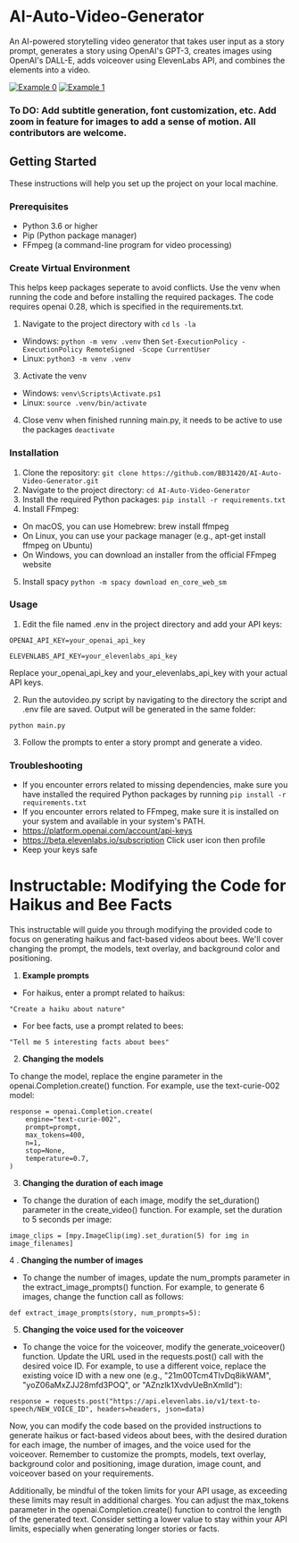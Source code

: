 # AI-Auto-Video-Generator
An AI-powered storytelling video generator that takes user input as a story prompt, generates a story using OpenAI's GPT-3, creates images using OpenAI's DALL-E, adds voiceover using ElevenLabs API, and combines the elements into a video.


[![Example 0](https://img.youtube.com/vi/hV4t2yW-RUk/0.jpg)](https://www.youtube.com/watch?v=hV4t2yW-RUk)
[![Example 1](https://img.youtube.com/vi/Vzcras5Snyo/0.jpg)](https://www.youtube.com/watch?v=Vzcras5Snyo)


### To DO: Add subtitle generation, font customization, etc. Add zoom in feature for images to add a sense of motion. All contributors are welcome. 


## Getting Started

These instructions will help you set up the project on your local machine.

### Prerequisites

- Python 3.6 or higher
- Pip (Python package manager)
- FFmpeg (a command-line program for video processing)

### Create Virtual Environment
This helps keep packages seperate to avoid conflicts. Use the venv when running the code and before installing the required packages. The code requires openai 0.28, which is specified in the requirements.txt. 

1. Navigate to the project directory with ```cd``` ```ls -la```
 * Windows: ```python -m venv .venv``` then ```Set-ExecutionPolicy -ExecutionPolicy RemoteSigned -Scope CurrentUser```
 * Linux: ```python3 -m venv .venv```
3. Activate the venv
 * Windows: ```venv\Scripts\Activate.ps1```
 * Linux: ```source .venv/bin/activate```
4. Close venv when finished running main.py, it needs to be active to use the packages ```deactivate```



### Installation

1. Clone the repository: ```git clone https://github.com/BB31420/AI-Auto-Video-Generator.git```
2. Navigate to the project directory: ```cd AI-Auto-Video-Generator```
3. Install the required Python packages: ```pip install -r requirements.txt```
4. Install FFmpeg:
- On macOS, you can use Homebrew: brew install ffmpeg
- On Linux, you can use your package manager (e.g., apt-get install ffmpeg on Ubuntu)
- On Windows, you can download an installer from the official FFmpeg website
5. Install spacy ```python -m spacy download en_core_web_sm```




### Usage

1. Edit the file named .env in the project directory and add your API keys: 

`OPENAI_API_KEY=your_openai_api_key`

`ELEVENLABS_API_KEY=your_elevenlabs_api_key`

Replace your_openai_api_key and your_elevenlabs_api_key with your actual API keys.

2. Run the autovideo.py script by navigating to the directory the script and .env file are saved. Output will be generated in the same folder: 

`python main.py`

3. Follow the prompts to enter a story prompt and generate a video.

### Troubleshooting
* If you encounter errors related to missing dependencies, make sure you have installed the required Python packages by running `pip install -r requirements.txt`
* If you encounter errors related to FFmpeg, make sure it is installed on your system and available in your system's PATH.
* https://platform.openai.com/account/api-keys
* https://beta.elevenlabs.io/subscription Click user icon then profile
* Keep your keys safe

 
 
 


# Instructable: Modifying the Code for Haikus and Bee Facts

This instructable will guide you through modifying the provided code to focus on generating haikus and fact-based videos about bees. We'll cover changing the prompt, the models, text overlay, and background color and positioning.

1. **Example prompts**
 * For haikus, enter a prompt related to haikus: 
```
"Create a haiku about nature"
```

* For bee facts, use a prompt related to bees: 
```
"Tell me 5 interesting facts about bees"
```
2. **Changing the models**

To change the model, replace the engine parameter in the openai.Completion.create() function. For example, use the text-curie-002 model:
```
response = openai.Completion.create(
    engine="text-curie-002",
    prompt=prompt,
    max_tokens=400,
    n=1,
    stop=None,
    temperature=0.7,
)
```
3. **Changing the duration of each image**
* To change the duration of each image, modify the set_duration() parameter in the create_video() function. For example, set the duration to 5 seconds per image:
```
image_clips = [mpy.ImageClip(img).set_duration(5) for img in image_filenames]
```
4 . **Changing the number of images**
* To change the number of images, update the num_prompts parameter in the extract_image_prompts() function. For example, to generate 6 images, change the function call as follows:
 ```
def extract_image_prompts(story, num_prompts=5):
```
5. **Changing the voice used for the voiceover**
* To change the voice for the voiceover, modify the generate_voiceover() function. Update the URL used in the requests.post() call with the desired voice ID. For example, to use a different voice, replace the existing voice ID with a new one (e.g., "21m00Tcm4TlvDq8ikWAM", "yoZ06aMxZJJ28mfd3POQ", or "AZnzlk1XvdvUeBnXmlld"):
```
response = requests.post("https://api.elevenlabs.io/v1/text-to-speech/NEW_VOICE_ID", headers=headers, json=data)
```

Now, you can modify the code based on the provided instructions to generate haikus or fact-based videos about bees, with the desired duration for each image, the number of images, and the voice used for the voiceover. Remember to customize the prompts, models, text overlay, background color and positioning, image duration, image count, and voiceover based on your requirements.

Additionally, be mindful of the token limits for your API usage, as exceeding these limits may result in additional charges. You can adjust the max_tokens parameter in the openai.Completion.create() function to control the length of the generated text. Consider setting a lower value to stay within your API limits, especially when generating longer stories or facts.
